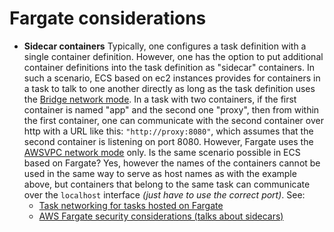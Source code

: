 # Fargate considerations

- **Sidecar containers**
  Typically, one configures a task definition with a single container definition. However, one has the option to put additional container definitions into the task definition as "sidecar" containers. In such a scenario, ECS based on ec2 instances provides for containers in a task to talk to one another directly as long as the task definition uses the [Bridge network mode](https://docs.aws.amazon.com/AmazonECS/latest/developerguide/networking-networkmode-bridge.html). In a task with two containers, if the first container is named "app" and the second one "proxy", then from within the first container, one can communicate with the second container over http with a URL like this: 
  `"http://proxy:8080"`, which assumes that the second container is listening on port 8080. However, Fargate uses the [AWSVPC network mode](https://docs.aws.amazon.com/AmazonECS/latest/developerguide/task-networking-awsvpc.html) only. Is the same scenario possible in ECS based on Fargate? Yes, however the names of the containers cannot be used in the same way to serve as host names as with the example above, but containers that belong to the same task can communicate over the `localhost` interface *(just have to use the correct port)*.
  See:
  - [Task networking for tasks hosted on Fargate](https://docs.aws.amazon.com/AmazonECS/latest/developerguide/fargate-task-networking.html)
  - [AWS Fargate security considerations (talks about sidecars)](https://docs.aws.amazon.com/AmazonECS/latest/bestpracticesguide/fargate-security-considerations.html)